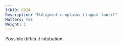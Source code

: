 ```yaml
---
ICD10: C024
Description: "Malignant neoplasm: Lingual tonsil"
Matters: Yes
Weight: 1
---
```

Possible difficult intubation
